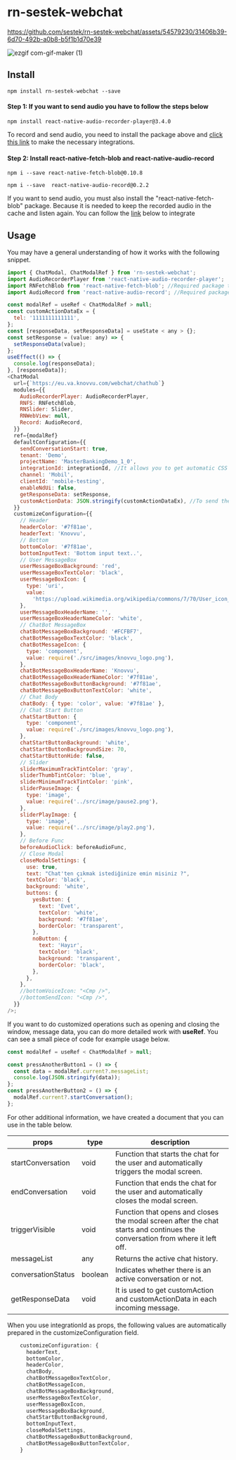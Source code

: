 # rn-sestek-webchat



https://github.com/sestek/rn-sestek-webchat/assets/54579230/31406b39-6d70-492b-a0b8-b5f1b1d70e39



![ezgif com-gif-maker (1)](https://user-images.githubusercontent.com/52356400/165738752-cd7f55a2-0c90-47b5-bad0-ad7b56cc2103.gif)

## Install

```
npm install rn-sestek-webchat --save
```

#### Step 1: If you want to send audio you have to follow the steps below

```
npm install react-native-audio-recorder-player@3.4.0
```

To record and send audio, you need to install the package above and [click this link](https://www.npmjs.com/package/react-native-audio-recorder-player) to make the necessary integrations.

#### Step 2: Install react-native-fetch-blob and react-native-audio-record

```
npm i --save react-native-fetch-blob@0.10.8
```

```
npm i --save  react-native-audio-record@0.2.2
```

If you want to send audio, you must also install the "react-native-fetch-blob" package. Because it is needed to keep the recorded audio in the cache and listen again.
You can follow the [link](https://www.npmjs.com/package/react-native-fetch-blob) below to integrate

## Usage

You may have a general understanding of how it works with the following snippet.

```javascript
import { ChatModal, ChatModalRef } from 'rn-sestek-webchat';
import AudioRecorderPlayer from 'react-native-audio-recorder-player';
import RNFetchBlob from 'react-native-fetch-blob'; //Required package to listen to audio files
import AudioRecord from 'react-native-audio-record'; //Required package to send audio files as waw

const modalRef = useRef < ChatModalRef > null;
const customActionDataEx = {
  tel: '1111111111111',
};
const [responseData, setResponseData] = useState < any > {};
const setResponse = (value: any) => {
  setResponseData(value);
};
useEffect(() => {
  console.log(responseData);
}, [responseData]);
<ChatModal
  url={`https://eu.va.knovvu.com/webchat/chathub`}
  modules={{
    AudioRecorderPlayer: AudioRecorderPlayer,
    RNFS: RNFetchBlob,
    RNSlider: Slider,
    RNWebView: null,
    Record: AudioRecord,
  }}
  ref={modalRef}
  defaultConfiguration={{
    sendConversationStart: true,
    tenant: 'Demo',
    projectName: 'MasterBankingDemo_1_0',
    integrationId: integrationId, //It allows you to get automatic CSS from the eu.va environment when the integrationId prop is sent.
    channel: 'Mobil',
    clientId: 'mobile-testing',
    enableNdUi: false,
    getResponseData: setResponse,
    customActionData: JSON.stringify(customActionDataEx), //To send the desired customActionData
  }}
  customizeConfiguration={{
    // Header
    headerColor: '#7f81ae',
    headerText: 'Knovvu',
    // Bottom
    bottomColor: '#7f81ae',
    bottomInputText: 'Bottom input text..',
    // User MessageBox
    userMessageBoxBackground: 'red',
    userMessageBoxTextColor: 'black',
    userMessageBoxIcon: {
      type: 'uri',
      value:
        'https://upload.wikimedia.org/wikipedia/commons/7/70/User_icon_BLACK-01.png',
    },
    userMessageBoxHeaderName: '',
    userMessageBoxHeaderNameColor: 'white',
    // ChatBot MessageBox
    chatBotMessageBoxBackground: '#FCFBF7',
    chatBotMessageBoxTextColor: 'black',
    chatBotMessageIcon: {
      type: 'component',
      value: require('./src/images/knovvu_logo.png'),
    },
    chatBotMessageBoxHeaderName: 'Knovvu',
    chatBotMessageBoxHeaderNameColor: '#7f81ae',
    chatBotMessageBoxButtonBackground: '#7f81ae',
    chatBotMessageBoxButtonTextColor: 'white',
    // Chat Body
    chatBody: { type: 'color', value: '#7f81ae' },
    // Chat Start Button
    chatStartButton: {
      type: 'component',
      value: require('./src/images/knovvu_logo.png'),
    },
    chatStartButtonBackground: 'white',
    chatStartButtonBackgroundSize: 70,
    chatStartButtonHide: false,
    // Slider
    sliderMaximumTrackTintColor: 'gray',
    sliderThumbTintColor: 'blue',
    sliderMinimumTrackTintColor: 'pink',
    sliderPauseImage: {
      type: 'image',
      value: require('../src/image/pause2.png'),
    },
    sliderPlayImage: {
      type: 'image',
      value: require('../src/image/play2.png'),
    },
    // Before Func
    beforeAudioClick: beforeAudioFunc,
    // Close Modal
    closeModalSettings: {
      use: true,
      text: "Chat'ten çıkmak istediğinize emin misiniz ?",
      textColor: 'black',
      background: 'white',
      buttons: {
        yesButton: {
          text: 'Evet',
          textColor: 'white',
          background: '#7f81ae',
          borderColor: 'transparent',
        },
        noButton: {
          text: 'Hayır',
          textColor: 'black',
          background: 'transparent',
          borderColor: 'black',
        },
      },
    },
    //bottomVoiceIcon: "<Cmp />",
    //bottomSendIcon: "<Cmp />",
  }}
/>;
```

If you want to do customized operations such as opening and closing the window, message data, you can do more detailed work with **useRef**.
You can see a small piece of code for example usage below.

```javascript
const modalRef = useRef < ChatModalRef > null;

const pressAnotherButton1 = () => {
  const data = modalRef.current?.messageList;
  console.log(JSON.stringify(data));
};
const pressAnotherButton2 = () => {
  modalRef.current?.startConversation();
};
```

For other additional information, we have created a document that you can use in the table below.

| props              | type    | description                                                                                                                  |
| ------------------ | ------- | ---------------------------------------------------------------------------------------------------------------------------- |
| startConversation  | void    | Function that starts the chat for the user and automatically triggers the modal screen.                                      |
| endConversation    | void    | Function that ends the chat for the user and automatically closes the modal screen.                                          |
| triggerVisible     | void    | Function that opens and closes the modal screen after the chat starts and continues the conversation from where it left off. |
| messageList        | any     | Returns the active chat history.                                                                                             |
| conversationStatus | boolean | Indicates whether there is an active conversation or not.                                                                    |
| getResponseData    | void    | It is used to get customAction and customActionData in each incoming message.                                                |


When you use integrationId as props, the following values are automatically prepared in the customizeConfiguration field.

```javascript
	customizeConfiguration: {
      headerText,
      bottomColor,
      headerColor,
      chatBody,
      chatBotMessageBoxTextColor,
      chatBotMessageIcon,
      chatBotMessageBoxBackground,
      userMessageBoxTextColor,
      userMessageBoxIcon,
      userMessageBoxBackground,
      chatStartButtonBackground,
      bottomInputText,
      closeModalSettings,
      chatBotMessageBoxButtonBackground,
      chatBotMessageBoxButtonTextColor,
    }
```
